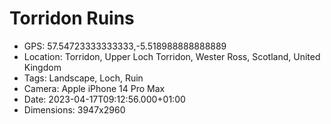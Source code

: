 # Torridon Ruins

- GPS: 57.54723333333333,-5.518988888888889
- Location: Torridon, Upper Loch Torridon, Wester Ross, Scotland, United Kingdom
- Tags: Landscape, Loch, Ruin
- Camera: Apple iPhone 14 Pro Max
- Date: 2023-04-17T09:12:56.000+01:00
- Dimensions: 3947x2960
